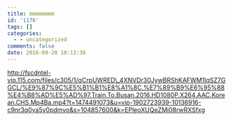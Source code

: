 ```yaml
---
title: mmmmmmmm
id: '1176'
tags: []
categories:
  - - uncategorized
comments: false
date: 2016-09-20 10:13:38
---
```


http://fscdntel-vip.115.com/files/c305/1/qCrpUWRED\_4XNVDr30JywBRShKAFWM1IqSZ7GGCL/%E9%87%9C%E5%B1%B1%E8%A1%8C.%E7%89%B9%E6%95%88%E4%B8%AD%E5%AD%97.Train.To.Busan.2016.HD1080P.X264.AAC.Korean.CHS.Mp4Ba.mp4?t=1474491073&u=vip-1902723939-10136916-c9nr3q0ya5y0pdmvo&s=104857600&k=EPleoXUQeZMi08rwRXSfxg